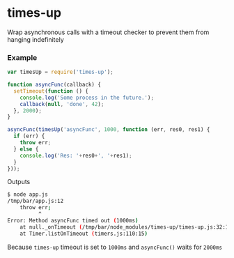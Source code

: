 times-up
========

Wrap asynchronous calls with a timeout checker to prevent them from hanging indefinitely

### Example
```js
var timesUp = require('times-up');

function asyncFunc(callback) {
  setTimeout(function () {
  	console.log('Some process in the future.');
  	callback(null, 'done', 42);
  }, 2000);
}

asyncFunc(timesUp('asyncFunc', 1000, function (err, res0, res1) {
  if (err) {
  	throw err;
  } else {
  	console.log('Res: '+res0+', '+res1);
  }
}));
```
Outputs
```sh
$ node app.js 
/tmp/bar/app.js:12
  	throw err;
  	      ^
Error: Method asyncFunc timed out (1000ms)
    at null._onTimeout (/tmp/bar/node_modules/times-up/times-up.js:32:18)
    at Timer.listOnTimeout (timers.js:110:15)
```

Because `times-up` timeout is set to `1000ms` and `asyncFunc()` waits for `2000ms`
